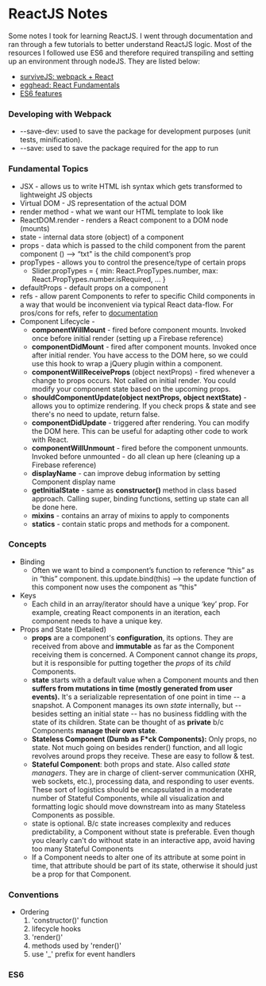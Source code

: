 # ReactJS Notes
Some notes I took for learning ReactJS. I went through documentation and ran through a few tutorials to better understand ReactJS logic. Most of the resources I followed use ES6 and therefore required transpiling and setting up an environment through nodeJS. They are listed below:
- [surviveJS: webpack + React](http://survivejs.com/)
- [egghead: React Fundamentals](https://egghead.io/series/react-fundamentals)
- [ES6 features](https://github.com/lukehoban/es6features)


### Developing with Webpack
- --save-dev: used to save the package for development purposes (unit tests, minification).
- --save: used to save the package required for the app to run

### Fundamental Topics
- JSX - allows us to write HTML ish syntax which gets transformed to lightweight JS objects
- Virtual DOM - JS representation of the actual DOM
- render method - what we want our HTML template to look like
- ReactDOM.render - renders a React component to a DOM node (mounts)
- state - internal data store (object) of a component
- props - data which is passed to the child component from the parent component (<Example txt=“hello” />) —> “txt" is the child component’s prop
- propTypes - allows you to control the presence/type of certain props
    - Slider.propTypes = { min: React.PropTypes.number, max: React.PropTypes.number.isRequired, … }
- defaultProps - default props on a component
- refs - allow parent Components to refer to specific Child components in a way that would be inconvenient via typical React data-flow. For pros/cons for refs, refer to [documentation](https://facebook.github.io/react/docs/more-about-refs.html#summary)
- Component Lifecycle -
    - **componentWillMount** - fired before component mounts. Invoked once before initial render (setting up a Firebase reference)
    - **componentDidMount** - fired after component mounts. Invoked once after initial render. You have access to the DOM here, so we could use this hook to wrap a jQuery plugin within a component.
    - **componentWillReceiveProps** (object nextProps) - fired whenever a change to props occurs. Not called on initial render. You could modify your component state based on the upcoming props.
    - **shouldComponentUpdate(object nextProps, object nextState)** - allows you to optimize rendering. If you check props & state and see there's no need to update, return false.
    - **componentDidUpdate** - triggered after rendering. You can modify the DOM here. This can be useful for adapting other code to work with React.
    - **componentWillUnmount** - fired before the component unmounts. Invoked before unmounted - do all clean up here (cleaning up a Firebase reference)
    - **displayName** - can improve debug information by setting Component display name
    - **getInitialState** - same as **constructor()** method in class based approach. Calling super, binding functions, setting up state can all be done here.
    - **mixins** - contains an array of mixins to apply to components
    - **statics** - contain static props and methods for a component.

### Concepts
- Binding
    - Often we want to bind a component’s function to reference “this” as in “this” component. this.update.bind(this) —> the update function of this component now uses the component as “this"
- Keys
    - Each child in an array/iterator should have a unique ‘key’ prop. For example, creating React components in an iteration, each component needs to have a unique key.
- Props and State (Detailed)
    - **props** are a component's **configuration**, its options. They are received from above and **immutable** as far as the Component receiving them is concerned. A Component cannot change its *props*, but it is responsible for putting together the *props* of its *child* Components.
    - **state** starts with a default value when a Component mounts and then **suffers from mutations in time (mostly generated from user events).** It's a serializable representation of one point in time -- a snapshot. A Component manages its own *state* internally, but -- besides setting an initial state -- has no business fiddling with the state of its children. State can be thought of as **private** b/c Components **manage their own state**.  
    - **Stateless Component (Dumb as F*ck Components):** Only props, no state. Not much going on besides render() function, and all logic revolves around props they receive. These are easy to follow & test.
    - **Stateful Component**: both props and state. Also called *state managers*. They are in charge of client-server communication (XHR, web sockets, etc.), processing data, and responding to user events. These sort of logistics should be encapsulated in a moderate number of Stateful Components, while all visualization and formatting logic should move downstream into as many Stateless Components as possible.
    - state is optional. B/c state increases complexity and reduces predictability, a Component without state is preferable. Even though you clearly can't do without state in an interactive app, avoid having too many Stateful Components
    - If a Component needs to alter one of its attribute at some point in time, that attribute should be part of its state, otherwise it should just be a prop for that Component.

### Conventions
- Ordering
    1. 'constructor()' function
    2. lifecycle hooks
    3. 'render()'
    4. methods used by 'render()'
    5. use '\_' prefix for event handlers

### ES6
